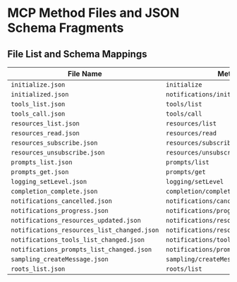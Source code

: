 # MCP Method Files and JSON Schema Fragments

## File List and Schema Mappings

| File Name | Method | Schema Fragment |
|-----------|--------|-----------------|
| `initialize.json` | `initialize` | `InitializeRequest` |
| `initialized.json` | `notifications/initialized` | `InitializedNotification` |
| `tools_list.json` | `tools/list` | `ListToolsRequest` |
| `tools_call.json` | `tools/call` | `CallToolRequest` |
| `resources_list.json` | `resources/list` | `ListResourcesRequest` |
| `resources_read.json` | `resources/read` | `ReadResourceRequest` |
| `resources_subscribe.json` | `resources/subscribe` | `SubscribeRequest` |
| `resources_unsubscribe.json` | `resources/unsubscribe` | `UnsubscribeRequest` |
| `prompts_list.json` | `prompts/list` | `ListPromptsRequest` |
| `prompts_get.json` | `prompts/get` | `GetPromptRequest` |
| `logging_setLevel.json` | `logging/setLevel` | `SetLevelRequest` |
| `completion_complete.json` | `completion/complete` | `CompleteRequest` |
| `notifications_cancelled.json` | `notifications/cancelled` | `CancelledNotification` |
| `notifications_progress.json` | `notifications/progress` | `ProgressNotification` |
| `notifications_resources_updated.json` | `notifications/resources/updated` | `ResourceUpdatedNotification` |
| `notifications_resources_list_changed.json` | `notifications/resources/list_changed` | `ResourceListChangedNotification` |
| `notifications_tools_list_changed.json` | `notifications/tools/list_changed` | `ToolListChangedNotification` |
| `notifications_prompts_list_changed.json` | `notifications/prompts/list_changed` | `PromptListChangedNotification` |
| `sampling_createMessage.json` | `sampling/createMessage` | `CreateMessageRequest` |
| `roots_list.json` | `roots/list` | `ListRootsRequest` |
